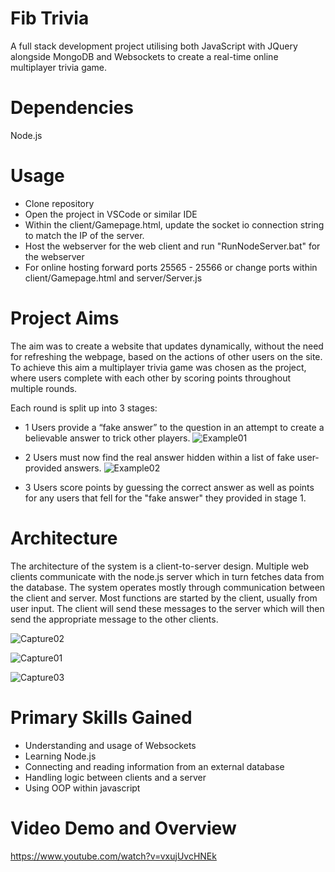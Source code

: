 # Fib Trivia
A full stack development project utilising both JavaScript with JQuery alongside MongoDB and Websockets to create a real-time online multiplayer trivia game.

# Dependencies
Node.js

# Usage
- Clone repository
- Open the project in VSCode or similar IDE
- Within the client/Gamepage.html, update the socket io connection string to match the IP of the server.
- Host the webserver for the web client and run "RunNodeServer.bat" for the webserver
- For online hosting forward ports 25565 - 25566 or change ports within client/Gamepage.html and server/Server.js

# Project Aims
The aim was to create a website that updates dynamically, without the need for refreshing the webpage, based on the actions of other users on the site.
To achieve this aim a multiplayer trivia game was chosen as the project, where users complete with each other by scoring points throughout multiple rounds.

Each round is split up into 3 stages:
- 1 Users provide a “fake answer” to the question in an attempt to create a believable answer to trick other players. 
![Example01](https://user-images.githubusercontent.com/38397169/193795567-e715eef0-5b3f-47d9-8d2d-0ec12997c76f.PNG)

- 2 Users must now find the real answer hidden within a list of fake user-provided answers.
![Example02](https://user-images.githubusercontent.com/38397169/193795589-eefd9a1b-20f4-4ae6-8783-475b34f66a55.PNG)

- 3 Users score points by guessing the correct answer as well as points for any users that fell for the "fake answer" they provided in stage 1.

# Architecture
The architecture of the system is a client-to-server design. Multiple web clients communicate with the node.js server which in turn fetches data from the database. The system operates mostly through communication between the client and server. Most functions are started by the client, usually from user input. The client will send these messages to the server which will then send the appropriate message to the other clients.

![Capture02](https://user-images.githubusercontent.com/38397169/193795162-a98ab2b3-48c9-4e3f-a01b-dc9f1223cf29.PNG)

![Capture01](https://user-images.githubusercontent.com/38397169/193794783-35bafd43-70b0-425f-ac16-857c7a129685.PNG)

![Capture03](https://user-images.githubusercontent.com/38397169/193795362-995c304c-12f2-4733-8d69-b8449a150668.PNG)


# Primary Skills Gained
- Understanding and usage of Websockets
- Learning Node.js
- Connecting and reading information from an external database
- Handling logic between clients and a server
- Using OOP within javascript

# Video Demo and Overview
https://www.youtube.com/watch?v=vxujUvcHNEk
